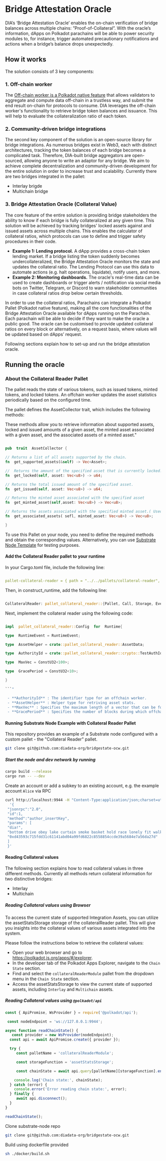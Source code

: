 # Bridge Attestation Oracle

DIA’s ‘Bridge Attestation Oracle’ enables the on-chain verification of bridge balances across multiple chains: ”Proof-of-Collateral”. With the oracle’s information, dApps on Polkadot parachains will be able to power security modules to, for instance, trigger automated precautionary notifications and actions when a bridge’s balance drops unexpectedly.

## How it works

The solution consists of 3 key components:

### 1. Off-chain worker

The [Off-chain worker is a Polkadot native feature](https://forum.polkadot.network/t/offchain-workers-design-assumptions-vulnerabilities/2548) that allows validators to aggregate and compute data off-chain in a trustless way, and submit the end result on-chain for protocols to consume. DIA leverages the off-chain worker's functionality to retrieve bridge token balances and issuance. This will help to evaluate the collateralization ratio of each token.

### 2. Community-driven bridge integrations

The second key component of the solution is an open-source library for bridge integrations. As numerous bridges exist in Web3, each with distinct architectures, tracking the token balances of each bridge becomes a complicated task. Therefore, DIA-built bridge aggregators are open-sourced, allowing anyone to write an adaptor for any bridge. We aim to achieve complete decentralization and community-driven development for the entire solution in order to increase trust and scalability.
Currently there are two bridges integrated in the pallet:
- Interlay brigde
- Multichain bridge

### 3. Bridge Attestation Oracle (Collateral Value)

The core feature of the entire solution is providing bridge stakeholders the ability to know if each bridge is fully collateralized at any given time. This solution will be achieved by tracking bridges' locked assets against and issued assets across multiple chains. This enables the calculator of collateral ratios, which protocols can use to define and trigger safety procedures in their code.

- **Example 1: Lending protocol.** A dApp provides a cross-chain token lending market. If a bridge listing the token suddenly becomes undercollateralized, the Bridge Attestation Oracle monitors the state and updates the collateral ratio. The Lending Protocol can use this data to automate actions (e.g. halt operations, liquidate), notify users, and more.
- **Example 2: Monitoring dashboards.** The oracle's real-time data can be used to create dashboards or trigger alerts / notification via social media bots on Twitter, Telegram, or Discord to warn stakeholder communities in case collateral ratios drop below certain thresholds.

In order to use the collateral ratios, Parachains can integrate a Polkadot Pallet (Polkadot native feature), making all the core functionalities of the Bridge Attestation Oracle available for dApps running on the Parachain. Each parachain will be able to decide if they want to make the oracle a public good. The oracle can be customised to provide updated collateral ratios on every block or alternatively, on a request basis, where values will be updated based on dApps’ request.

Following sections explain how to set-up and run the bridge attestation oracle.

## Running the oracle

### About the Collateral Reader Pallet

The pallet reads the state of various tokens, such as issued tokens, minted tokens, and locked tokens. An offchain worker updates the asset statistics periodically based on the configured time.

The pallet defines the AssetCollector trait, which includes the following methods:

These methods allow you to retrieve information about supported assets, locked and issued amounts of a given asset, the minted asset associated with a given asset, and the associated assets of a minted asset."

```rust

pub  trait  AssetCollector {

// Returns a list of all assets supported by the chain.
fn  get_supported_assets(&self) -> Vec<Asset>;

//  Returns the amount of the specified asset that is currently locked.
fn  get_locked(self, asset: Vec<u8>) -> u64;

// Returns the total issued amount of the specified asset.
fn  get_issued(self, asset: Vec<u8>) -> u64;

// Returns the minted asset associated with the specified asset
fn  get_minted_asset(self,asset: Vec<u8>) -> Vec<u8>;

// Returns the assets associated with the specified minted asset.( Used by Bridge Adaptor(wip))
fn  get_associated_assets( sefl, minted_asset: Vec<u8>) -> Vec<u8>;

}

```

To use this Pallet on your node, you need to define the required methods and obtain the corresponding values. Alternatively, you can use [Substrate Node Template](https://github.com/substrate-developer-hub/substrate-node-template) for testing purposes.

#### Add the Collateral Reader pallet to your runtime

In your Cargo.toml file, include the following line:

```yml

pallet-collateral-reader = { path = "../../pallets/collateral-reader", default-features = false }

```

Then, in construct_runtime, add the following line:

```rust

CollateralReader: pallet_collateral_reader::{Pallet, Call, Storage, Event<T>} = 110,

```

Next, implement the collateral reader using the following code:

```rust

impl  pallet_collateral_reader::Config  for  Runtime{

type  RuntimeEvent = RuntimeEvent;

type  AssetHelper = crate::pallet_collateral_reader::AssetData;

type  AuthorityId = crate::pallet_collateral_reader::crypto::TestAuthId;

type  MaxVec = ConstU32<100>;

type  GracePeriod = ConstU32<10>;

}

```"

 - **AuthorityId** : The identifier type for an offchain worker.
 - **AssetHelper** : Helper type for retriving asset stats.
 - **MaxVec** : Specifies the maximum length of a vector that can be for Asset Name
 - **GracePeriod** : Specifies the number of blocks during which offchain worker will update data on chain

```

#### Running Substrate Node Example with Collateral Reader Pallet

This repository provides an example of a Substrate node configured with a custom pallet - the "Collateral Reader" pallet.  

```sh
git clone git@github.com:diadata-org/bridgestate-ocw.git

```

##### Start the node and dev network by running

```sh
cargo build --release
cargo run -- --dev
```

Create an account or add a subkey to an existing account, e.g. the example account `Alice` via RPC

```sh
curl http://localhost:9944 -H "Content-Type:application/json;charset=utf-8" -d \
  '{
 "jsonrpc":"2.0",
 "id":1,
 "method":"author_insertKey",
 "params": [
 "dia!",
 "bottom drive obey lake curtain smoke basket hold race lonely fit walk//Alice",
 "0xd43593c715fdd31c61141abd04a99fd6822c8558854ccde39a5684e7a56da27d"
 ]
 }'

```

#### Reading Collateral values

The following section explains how to read collateral values in three different methods. Currently all methods return collateral information for two distinctive bridges:
- Interlay
- Multichain

##### Reading Collateral values using Browser

To access the current state of supported Integration Assets, you can utilize the assetStatsStorage storage of the collateralReader pallet. This will give you insights into the collateral values of various assets integrated into the system.

Please follow the instructions below to retrieve the collateral values:

- Open your web browser and go to https://polkadot.js.org/apps/#/explorer.
- In the developer tab of the Polkadot Apps Explorer, navigate to the `Chain State` section.
- Find and select the `collateralReaderModule` pallet from the dropdown menu in the `Chain State` section.
- Access the assetStatsStorage to view the current state of supported assets, including `Interlay` and `Multichain` assets.



##### Reading Collateral values using `@polkadot/api`

```ts
const { ApiPromise, WsProvider } = require('@polkadot/api');

 const nodeEndpoint = 'ws://127.0.0.1:9944';

async function readChainState() {
   const provider = new WsProvider(nodeEndpoint);
  const api = await ApiPromise.create({ provider });

  try {
     const palletName = 'collateralReaderModule';

     const storageFunction = 'assetStatsStorage';

     const chainState = await api.query[palletName][storageFunction].entries();

    console.log('Chain state:', chainState);
  } catch (error) {
    console.error('Error reading chain state:', error);
  } finally {
     await api.disconnect();
  }
}

readChainState();
```

Clone substrate-node repo

```sh
git clone git@github.com:diadata-org/bridgestate-ocw.git

```

Build using dockerfile provided

```sh
sh ./docker/build.sh
```
